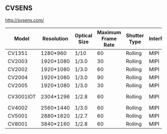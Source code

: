 CVSENS
------
http://svsens.com/


| Model        | Resolution  | Optical Size | Maximum Frame Rate | Shutter Type | Interface | Encapsulation | Characteristic              |
|--------------|-------------|--------------|--------------------|--------------|-----------|---------------|-----------------------------|
| CV1351       | 1280*960    | 1/10         | 60                 | Rolling      | MIPI      | CSP13         | small package               |
| CV2003       | 1920*1080   | 1/3.0        | 30                 | Rolling      | MIPI      | CSP41         | BSI/Startlight              |
| CV2002       | 1920*1080   | 1/3.0        | 60                 | Rolling      | MIPI      | CSP41         | BSI/2frame-HDR              |
| CV2004       | 1920*1080   | 1/3.0        | 90                 | Rolling      | MIPI      | CSP41         | BSI/3frame-HDR              |
| CV2005       | 1920*1080   | 1/3.0        | 30                 | Rolling      | MIPI      | CSP35         | FSI 2MP                     |
| CV3001IOT    | 2304*1296   | 1/2.8        | 60                 | Rolling      | MIPI      | CSP40         | BSI/3MP preroll/fastAE/HDR  |
| CV4002       | 2560*1440   | 1/3.0        | 60                 | Rolling      | MIPI      | CSP41         | BSI/4MP/HDR                 |
| CV5001       | 2880*1620   | 1/2.7        | 60                 | Rolling      | MIPI      | CSP40         | BSI/5MP/HDR                 |
| CV8001       | 3840*2160   | 1/2.8        | 60                 | Rolling      | MIPI      | CSP56         | BSI/8MP/HDR                 |